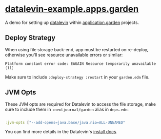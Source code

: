 # [datalevin-example.apps.garden](https://datalevin-example.apps.garden)

A demo for setting up [datalevin](https://github.com/juji-io/datalevin?tab=readme-ov-file#datalevin) within [application.garden](https://application.garden) projects.


## Deploy Strategy
When using file storage back-end, app must be restarted on re-deploy, otherwise you'll see resource unavailable errors or similar:

`Platform constant error code: EAGAIN Resource temporarily unavailable (11)`

Make sure to include `:deploy-strategy :restart` in your `garden.edn` file.

## JVM Opts
These JVM opts are required for Datalevin to access the file storage, make sure to include them in `:nextjournal/garden` alias in `deps.edn`:

```clojure

:jvm-opts ["--add-opens=java.base/java.nio=ALL-UNNAMED"                                         "--add-opens=java.base/sun.nio.ch=ALL-UNNAMED"]

```

You can find more details in the Datalevin's [install docs](https://github.com/juji-io/datalevin/blob/master/doc/install.md#clojure-library).
